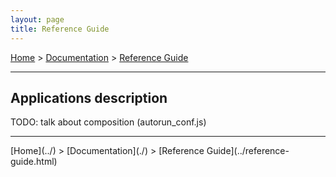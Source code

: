 ```yaml
---
layout: page
title: Reference Guide
---
```


[Home](../) > [Documentation](./) > [Reference Guide](../reference-guide.html)

<hr/>

## Applications description


TODO: talk about composition (autorun_conf.js)



<hr/>
[Home](../) > [Documentation](./) > [Reference Guide](../reference-guide.html)